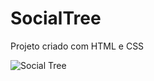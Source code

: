 # SocialTree
Projeto criado com HTML e CSS

![Social Tree](https://user-images.githubusercontent.com/103512907/185248518-d72da682-4710-41b4-bc39-500571bf29ae.png)
